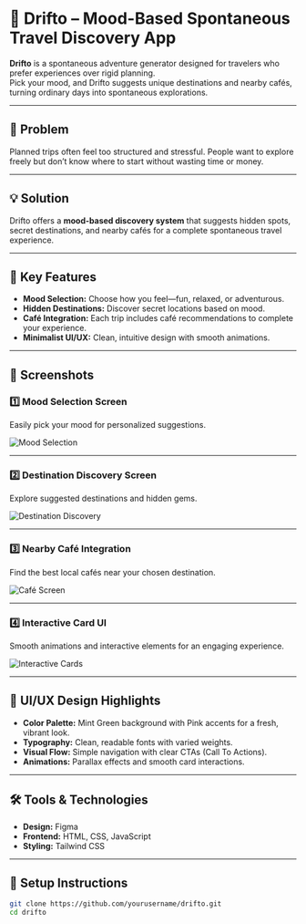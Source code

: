 # 🌟 Drifto – Mood-Based Spontaneous Travel Discovery App

**Drifto** is a spontaneous adventure generator designed for travelers who prefer experiences over rigid planning.  
Pick your mood, and Drifto suggests unique destinations and nearby cafés, turning ordinary days into spontaneous explorations.

---

## 🎯 **Problem**

Planned trips often feel too structured and stressful. People want to explore freely but don’t know where to start without wasting time or money.

---

## 💡 **Solution**

Drifto offers a **mood-based discovery system** that suggests hidden spots, secret destinations, and nearby cafés for a complete spontaneous travel experience.

---

## 🚀 **Key Features**

- **Mood Selection:** Choose how you feel—fun, relaxed, or adventurous.
- **Hidden Destinations:** Discover secret locations based on mood.
- **Café Integration:** Each trip includes café recommendations to complete your experience.
- **Minimalist UI/UX:** Clean, intuitive design with smooth animations.

---

## 📸 **Screenshots**

### 1️⃣ Mood Selection Screen
Easily pick your mood for personalized suggestions.

![Mood Selection](assets/screenshots/mood-selection.png)

---

### 2️⃣ Destination Discovery Screen  
Explore suggested destinations and hidden gems.

![Destination Discovery](assets/screenshots/destination-discovery.png)

---

### 3️⃣ Nearby Café Integration  
Find the best local cafés near your chosen destination.

![Café Screen](assets/screenshots/cafe-screen.png)

---

### 4️⃣ Interactive Card UI  
Smooth animations and interactive elements for an engaging experience.

![Interactive Cards](assets/screenshots/cards.png)

---

## 🎨 **UI/UX Design Highlights**

- **Color Palette:** Mint Green background with Pink accents for a fresh, vibrant look.
- **Typography:** Clean, readable fonts with varied weights.
- **Visual Flow:** Simple navigation with clear CTAs (Call To Actions).
- **Animations:** Parallax effects and smooth card interactions.

---

## 🛠️ **Tools & Technologies**

- **Design:** Figma  
- **Frontend:** HTML, CSS, JavaScript  
- **Styling:** Tailwind CSS

---

## 📂 **Setup Instructions**

```bash
git clone https://github.com/yourusername/drifto.git
cd drifto
